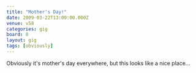 ```yaml
---
title: "Mother's Day!"
date: 2009-03-22T13:00:00.000Z
venue: v58
categories: gig
board: 8
layout: gig
tags: [obviously]
---
```

Obviously it's mother's day everywhere, but this looks like a nice place...